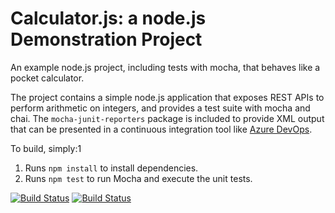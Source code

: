 Calculator.js: a node.js Demonstration Project
==============================================
An example node.js project, including tests with mocha, that behaves like
a pocket calculator.

The project contains a simple node.js application that exposes REST APIs
to perform arithmetic on integers, and provides a test suite with mocha
and chai.  The `mocha-junit-reporters` package is included to provide XML
output that can be presented in a continuous integration tool like
[Azure DevOps](https://azure.com/devops).

To build, simply:1

1. Runs `npm install` to install dependencies.
2. Runs `npm test` to run Mocha and execute the unit tests.

[![Build Status](https://dev.azure.com/az400ming/Enabling%20Continuous%20Integration%20with%20Azure%20Pipelines/_apis/build/status/ming-1000033x.calculator?branchName=master)](https://dev.azure.com/az400ming/Enabling%20Continuous%20Integration%20with%20Azure%20Pipelines/_build/latest?definitionId=8&branchName=master)
[![Build Status](https://dev.azure.com/az400ming/Enabling%20Continuous%20Integration%20with%20Azure%20Pipelines/_apis/build/status/ming-1000033x.calculator?branchName=master&jobName=Job)](https://dev.azure.com/az400ming/Enabling%20Continuous%20Integration%20with%20Azure%20Pipelines/_build/latest?definitionId=8&branchName=master)
